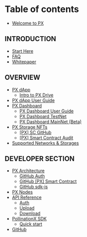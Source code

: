 # Table of contents

* [Welcome to PX](README.md)

## INTRODUCTION

* [Start Here](introduction/start-here.md)
* [FAQ](introduction/faq.md)
* [Whitepaper](https://bit.ly/PX-whitepaper)

## OVERVIEW

* [PX dApp](overview/px-dapp/README.md)
  * [Intro to PX Drive](overview/px-dapp/intro-to-px-drive.md)
* [PX dApp User Guide](overview/px-dapp-user-guide.md)
* [PX Dashboard](overview/px-dashboard/README.md)
  * [PX Dashboard User Guide](overview/px-dashboard/px-dashboard-user-guide.md)
  * [PX Dashboard TestNet](https://testnet.pollinationx.io/)
  * [PX Dashboard MainNet (Beta)](https://app.pollinationx.io/)
* [PX Storage NFTs](overview/px-storage-nft/README.md)
  * [\[PX\] SC GitHub](https://github.com/PollinationX/smart-contracts)
  * [\[PX\] Smart Contract Audit](overview/px-storage-nft/px-smart-contract-audit.md)
* [Supported Networks & Storages](overview/supported-networks-and-storages.md)

## DEVELOPER SECTION

* [PX Architecture](developer-section/px-architecture/README.md)
  * [GitHub Auth](https://github.com/PollinationX/auth)
  * [GitHub \[PX\] Smart Contract](https://github.com/PollinationX/smart-contracts)
  * [GitHub sdk-js](https://github.com/PollinationX/sdk-js)
* [PX Nodes](developer-section/px-nodes.md)
* [API Reference](developer-section/api-reference/README.md)
  * [Auth](developer-section/api-reference/auth.md)
  * [Upload](developer-section/api-reference/upload.md)
  * [Download](developer-section/api-reference/download.md)
* [PollinationX SDK](developer-section/pollinationx-sdk/README.md)
  * [Quick start](developer-section/pollinationx-sdk/quick-start.md)
* [GitHub](https://github.com/pollinationx/)
